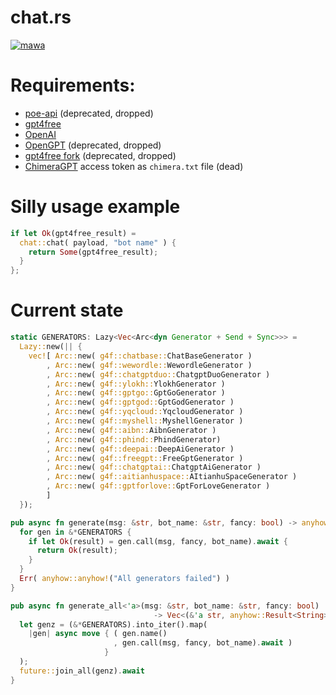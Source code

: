 # chat.rs

[![mawa](https://github.com/Miezhiko/chat.rs/actions/workflows/ci.yml/badge.svg)](https://github.com/Miezhiko/chat.rs/actions/workflows/ci.yml)

# Requirements:

- [poe-api](https://github.com/ading2210/poe-api) (deprecated, dropped)
- [gpt4free](https://github.com/xtekky/gpt4free)
- [OpenAI](https://github.com/openai/openai-python)
- [OpenGPT](https://github.com/uesleibros/OpenGPT) (deprecated, dropped)
- [gpt4free fork](https://github.com/Masha/gpt4free) (deprecated, dropped)
- [ChimeraGPT](https://discord.gg/chimeragpt) access token as `chimera.txt` file (dead)

# Silly usage example

```rust
if let Ok(gpt4free_result) =
  chat::chat( payload, "bot name" ) {
    return Some(gpt4free_result);
  }
};
```

# Current state

```rust
static GENERATORS: Lazy<Vec<Arc<dyn Generator + Send + Sync>>> =
  Lazy::new(|| {
    vec![ Arc::new( g4f::chatbase::ChatBaseGenerator )
        , Arc::new( g4f::wewordle::WewordleGenerator )
        , Arc::new( g4f::chatgptduo::ChatgptDuoGenerator )
        , Arc::new( g4f::ylokh::YlokhGenerator )
        , Arc::new( g4f::gptgo::GptGoGenerator )
        , Arc::new( g4f::gptgod::GptGodGenerator )
        , Arc::new( g4f::yqcloud::YqcloudGenerator )
        , Arc::new( g4f::myshell::MyshellGenerator )
        , Arc::new( g4f::aibn::AibnGenerator )
        , Arc::new( g4f::phind::PhindGenerator)
        , Arc::new( g4f::deepai::DeepAiGenerator )
        , Arc::new( g4f::freegpt::FreeGptGenerator )
        , Arc::new( g4f::chatgptai::ChatgptAiGenerator )
        , Arc::new( g4f::aitianhuspace::AItianhuSpaceGenerator )
        , Arc::new( g4f::gptforlove::GptForLoveGenerator )
        ]
  });

pub async fn generate(msg: &str, bot_name: &str, fancy: bool) -> anyhow::Result<String> {
  for gen in &*GENERATORS {
    if let Ok(result) = gen.call(msg, fancy, bot_name).await {
      return Ok(result);
    }
  }
  Err( anyhow::anyhow!("All generators failed") )
}

pub async fn generate_all<'a>(msg: &str, bot_name: &str, fancy: bool)
                                -> Vec<(&'a str, anyhow::Result<String>)> {
  let genz = (&*GENERATORS).into_iter().map(
    |gen| async move { ( gen.name()
                       , gen.call(msg, fancy, bot_name).await )
                     }
  );
  future::join_all(genz).await
}
```
